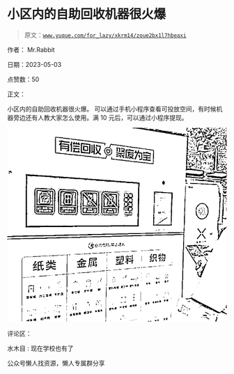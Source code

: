 # 小区内的自助回收机器很火爆

> 原文：[`www.yuque.com/for_lazy/xkrm14/zoue2bx1l7hbeaxi`](https://www.yuque.com/for_lazy/xkrm14/zoue2bx1l7hbeaxi)

作者： Mr.Rabbit

日期：2023-05-03

点赞数：50

正文：

小区内的自助回收机器很火爆。 可以通过手机小程序查看可投放空间，有时候机器旁边还有人教大家怎么使用。满 10 元后，可以通过小程序提现。

![](img/7edd8d3ce8a2e87285d69f9fe12e84f7.png)  

评论区：

水木目 : 现在学校也有了

公众号懒人找资源，懒人专属群分享


